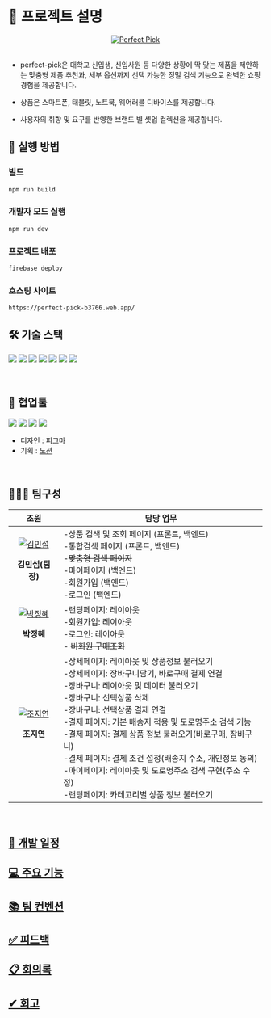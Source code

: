 # 🐝 프로젝트 설명

<div style="text-align: center;">
  <a href="https://perfect-pick-b3766.web.app/">
    <img src="https://github.com/user-attachments/assets/cd78a576-e74a-4c36-9500-d9b6a464a912" alt="Perfect Pick">
  </a>
</div>
<br>

- perfect-pick은 대학교 신입생, 신입사원 등 다양한 상황에 딱 맞는 제품을 제안하는 맞춤형 제품 추천과, 세부 옵션까지 선택 가능한 정밀 검색 기능으로 완벽한 쇼핑 경험을 제공합니다.

- 상품은 스마트폰, 태블릿, 노트북, 웨어러블 디바이스를 제공합니다.

- 사용자의 취향 및 요구를 반영한 브랜드 별 셋업 컬렉션을 제공합니다.

## 🚩 실행 방법

### 빌드

```bash
npm run build
```

### 개발자 모드 실행

```bash
npm run dev
```

### 프로젝트 배포

```bash
firebase deploy
```

### 호스팅 사이트

```bash
https://perfect-pick-b3766.web.app/
```

## 🛠️ 기술 스택

<img src="https://img.shields.io/badge/javascript-F7DF1E?style=for-the-badge&logo=javascript&logoColor=black"> <img src="https://img.shields.io/badge/typescript-3178C6?style=for-the-badge&logo=typescript&logoColor=white"> <img src="https://img.shields.io/badge/tailwindCSS-06B6D4?style=for-the-badge&logo=tailwindCSS&logoColor=white"> <img src="https://img.shields.io/badge/React-61DAFB?style=for-the-badge&logo=react&logoColor=white"> <img src="https://img.shields.io/badge/vite-646CFF?style=for-the-badge&logo=vite&logoColor=white"> <img src="https://img.shields.io/badge/HeadlessUI-gray?style=for-the-badge&logo=HeadlessUI"> <img src="https://img.shields.io/badge/firebase-DD2C00?style=for-the-badge&logo=firebase"> 

<br>

## 💬 협업툴

<img src="https://img.shields.io/badge/git-F05032?style=for-the-badge&logo=git&logoColor=white"> <img src="https://img.shields.io/badge/notion-000000?style=for-the-badge&logo=notion&logoColor=white"> <img src="https://img.shields.io/badge/figma-F24E1E?style=for-the-badge&logo=figma&logoColor=white"> <img src="https://img.shields.io/badge/discord-5865F2?style=for-the-badge&logo=discord&logoColor=white">

- 디자인 : <a href="https://www.figma.com/design/se5BhGr1gDDaentOPhlTNr/perfect-pick?node-id=0-1&t=tdDbbKnPm5Wk9Caf-1">피그마</a>
- 기획 : <a href="https://www.notion.so/oratio/15056e3e312980eb956af194706d0cfa?pvs=4">노션</a>

<br>

## 🧑‍🤝‍🧑 팀구성

|                                                                        조원                                                                        | 담당 업무                                                                                                                                                                           |
| :------------------------------------------------------------------------------------------------------------------------------------------------: | ----------------------------------------------------------------------------------------------------------------------------------------------------------------------------------- |
| [![김민섭](https://github.com/user-attachments/assets/77a4ef38-20cb-4e8d-a71e-029d151185c5)](https://github.com/mycreature)<p>**김민섭(팀장)**</p> | -상품 검색 및 조회 페이지 (프론트, 백엔드) <br>-통합검색 페이지 (프론트, 백엔드)<br> -~~맞춤형 검색 페이지~~ <br> -마이페이지 (백엔드) <br> -회원가입 (백엔드)<br> -로그인 (백엔드) |
|   [![박정혜](https://github.com/user-attachments/assets/4b3f3cb3-6605-4cf8-9f5e-cf3713d95f09)](https://github.com/YellowFiber)<p>**박정혜**</p>    | -랜딩페이지: 레이아웃 <br>-회원가입: 레이아웃 <br>-로그인: 레이아웃 <br>- ~~비회원 구매조회~~                                                                                          |
|    [![조지연](https://github.com/user-attachments/assets/8b747168-c63b-4f6b-94ca-000c0a5157a0)](https://github.com/oratio100)<p>**조지연**</p>     | -상세페이지: 레이아웃 및 상품정보 불러오기 <br>-상세페이지: 장바구니담기, 바로구매 결제 연결 <br>-장바구니: 레이아웃 및 데이터 불러오기 <br>-장바구니: 선택상품 삭제 <br>-장바구니: 선택상품 결제 연결 <br>-결제 페이지: 기본 배송지 적용 및 도로명주소 검색 기능 <br> -결제 페이지: 결제 상품 정보 불러오기(바로구매, 장바구니) <br> -결제 페이지: 결제 조건 설정(배송지 주소, 개인정보 동의) <br> -마이페이지: 레이아웃 및 도로명주소 검색 구현(주소 수정)<br>-랜딩페이지: 카테고리별 상품 정보 불러오기<br>                                |

<br>

## [📅 개발 일정](https://github.com/ormcamp-fe-3rd/perfect-pick/wiki/%EA%B0%9C%EB%B0%9C-%EC%9D%BC%EC%A0%95)

## [💻 주요 기능](https://github.com/ormcamp-fe-3rd/perfect-pick/wiki/%EC%A3%BC%EC%9A%94-%EA%B8%B0%EB%8A%A5)

## [📚 팀 컨벤션](https://github.com/ormcamp-fe-3rd/perfect-pick/wiki/%ED%8C%80-%EC%BB%A8%EB%B2%A4%EC%85%98)

## [✅ 피드백](https://github.com/ormcamp-fe-3rd/perfect-pick/wiki/%ED%94%BC%EB%93%9C%EB%B0%B1)

## [📋 회의록](https://github.com/ormcamp-fe-3rd/perfect-pick/wiki/%ED%9A%8C%EC%9D%98%EB%A1%9D)

## [✔ 회고](https://github.com/ormcamp-fe-3rd/perfect-pick/wiki/%ED%9A%8C%EA%B3%A0)
